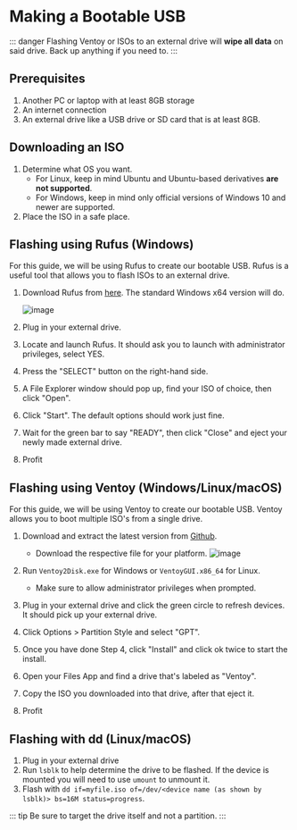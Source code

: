# Making a Bootable USB

::: danger
Flashing Ventoy or ISOs to an external drive will **wipe all data** on said drive. Back up anything if you need to.
:::

## Prerequisites

1. Another PC or laptop with at least 8GB storage
2. An internet connection
3. An external drive like a USB drive or SD card that is at least 8GB.

## Downloading an ISO

1. Determine what OS you want.
   * For Linux, keep in mind Ubuntu and Ubuntu-based derivatives **are not supported**.
   * For Windows, keep in mind only official versions of Windows 10 and newer are supported.
2. Place the ISO in a safe place.

## Flashing using Rufus (Windows)

For this guide, we will be using Rufus to create our bootable USB. Rufus is a useful tool that allows you to flash ISOs to an external drive.

1. Download Rufus from [here](https://rufus.ie/en/). The standard Windows x64 version will do.

   ![image](/rufus.png)

2. Plug in your external drive.
3. Locate and launch Rufus. It should ask you to launch with administrator privileges, select YES.
4. Press the "SELECT" button on the right-hand side.
5. A File Explorer window should pop up, find your ISO of choice, then click "Open".
6. Click "Start". The default options should work just fine.
7. Wait for the green bar to say "READY", then click "Close" and eject your newly made external drive.
8. Profit

## Flashing using Ventoy (Windows/Linux/macOS)

For this guide, we will be using Ventoy to create our bootable USB.
Ventoy allows you to boot multiple ISO's from a single drive.
1. Download and extract the latest version from [Github](https://www.ventoy.net/en/download.html).
   * Download the respective file for your platform.
     ![image](/ventoy/download-alt.png)

2. Run `Ventoy2Disk.exe` for Windows or `VentoyGUI.x86_64` for Linux.
   * Make sure to allow administrator privileges when prompted.

3. Plug in your external drive and click the green circle to refresh devices. It should pick up your external drive.
4. Click Options > Partition Style and select "GPT".
5. Once you have done Step 4, click "Install" and click ok twice to start the install.
6. Open your Files App and find a drive that's labeled as "Ventoy".
7. Copy the ISO you downloaded into that drive, after that eject it.
8. Profit

## Flashing with dd (Linux/macOS)

1. Plug in your external drive
2. Run `lsblk` to help determine the drive to be flashed. If the device is mounted you will need to use `umount` to unmount it.
3. Flash with `dd if=myfile.iso of=/dev/<device name (as shown by lsblk)> bs=16M status=progress`.

::: tip
Be sure to target the drive itself and not a partition.
:::
